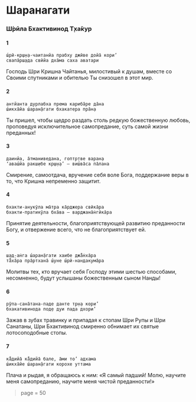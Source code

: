 # Шаранагати

### Ш́рӣла Бхактивинод Т̣ха̄кур

#### 1

    ш́рӣ-кр̣ш̣н̣а-чаитанйа прабху джӣве дойа̄ кори’
    свапа̄рш̣ада свӣйа дха̄ма саха аватари

Господь Шри Кришна Чайтанья, милостивый к душам, вместе со Своими спутниками и обителью Ты снизошел в этот мир.

#### 2

    антйанта дурлабха према кариба̄ре да̄на
    ш́икха̄йа ш́аран̣а̄гати бхакатера пра̄н̣а

Ты пришел, чтобы щедро раздать столь редкую божественную любовь, проповедуя исключительное самопредание, суть самой жизни преданных!

#### 3

    даинйа, а̄тманиведана, гоптр̣тве варан̣а
    ‘аваш́йа ракш̣ибе кр̣ш̣н̣а’ — виш́ва̄са па̄лана

Смирение, самоотдача, вручение себя воле Бога, поддержание веры в то, что Кришна непременно защитит.

#### 4

    бхакти-анукӯла ма̄тра ка̄рджера свӣка̄ра
    бхакти-пратикӯла бха̄ва — варджана̄н̇гӣка̄ра

Принятие деятельности, благоприятствующей развитию преданности Богу, и отвержение всего, что не благоприятствует ей.

#### 5

    ш̣ад̣-ан̇га ш́аран̣а̄гати хаибе джа̄̐н̇ха̄ра
    та̄̐ха̄ра пра̄ртхана̄ ш́уне ш́рӣ-нандакума̄ра

Молитвы тех, кто вручает себя Господу этими шестью способами, несомненно, будут услышаны божественным сыном Нанды!

#### 6

    рӯпа-сана̄тана-паде данте тр̣н̣а кори’
    бхакативинода под̣е дуи пада дхори’

Зажав в зубах травинку и припадая к стопам Шри Рупы и Шри Санатаны, Шри Бхактивинод смиренно обнимает их святые лотосоподобные стопы.

#### 7

    ка̄̐дийа̄ ка̄̐дийа̄ бале, а̄ми то’ адхама
    ш́икха̄йе ш́аран̣а̄гати корохе уттама

Плача и рыдая, я обращаюсь к ним: «Я самый падший! Молю, научите меня самопреданию, научите меня чистой преданности!»


> page = 50